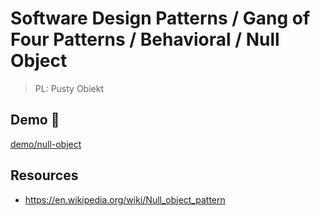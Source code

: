 # Software Design Patterns / Gang of Four Patterns / Behavioral / Null Object

> PL: Pusty Obiekt

## Demo 🎉

<a href="./demo/null-object/">demo/null-object</a>

## Resources

* <https://en.wikipedia.org/wiki/Null_object_pattern>
